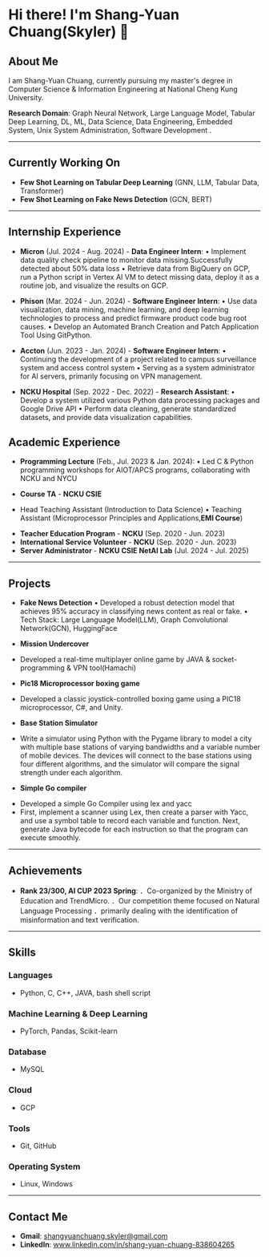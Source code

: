# Hi there! I'm Shang-Yuan Chuang(Skyler) 👋

## About Me
I am Shang-Yuan Chuang, currently pursuing my master's degree in Computer Science & Information Engineering at National Cheng Kung University.

**Research Domain**: Graph Neural Network, Large Language Model, Tabular Deep Learning, DL, ML, Data Science, Data Engineering, Embedded System, Unix System Administration, Software Development
.

---

## Currently Working On
- **Few Shot Learning on Tabular Deep Learning** (GNN, LLM, Tabular Data, Transformer)
- **Few Shot Learning on Fake News Detection** (GCN, BERT)

---

## Internship Experience
- **Micron** (Jul. 2024 - Aug. 2024) - **Data Engineer Intern**:
• Implement data quality check pipeline to monitor data missing.Successfully detected about 50% data loss
• Retrieve data from BigQuery on GCP, run a Python script in Vertex AI VM to detect missing data, deploy it as a routine job, and visualize the results on GCP.


- **Phison** (Mar. 2024 - Jun. 2024) - **Software Engineer Intern**:
• Use data visualization, data mining, machine learning, and deep learning technologies to process and predict firmware product code bug root causes.
• Develop an Automated Branch Creation and Patch Application Tool Using GitPython.

- **Accton** (Jun. 2023 - Jan. 2024) - **Software Engineer Intern**:
• Continuing the development of a project related to campus surveillance system and access control system
• Serving as a system administrator for AI servers, primarily focusing on VPN management.

- **NCKU Hospital** (Sep. 2022 - Dec. 2022) - **Research Assistant**:
• Develop a system utilized various Python data processing packages and Google Drive API
• Perform data cleaning, generate standardized datasets, and provide data visualization capabilities.


## Academic Experience
- **Programming Lecture** (Feb., Jul. 2023 & Jan. 2024):
• Led C & Python programming workshops for AIOT/APCS programs, collaborating with NCKU and NYCU

- **Course TA** - **NCKU CSIE**
* Head Teaching Assistant (Introduction to Data Science)
• Teaching Assistant (Microprocessor Principles and Applications,**EMI Course**)

- **Teacher Education Program** - **NCKU** (Sep. 2020 - Jun. 2023)
- **International Service Volunteer** - **NCKU** (Sep. 2020 - Jun. 2023)
- **Server Administrator** - **NCKU CSIE NetAI Lab** (Jul. 2024 - Jul. 2025)
---

## Projects
- **Fake News Detection**
• Developed a robust detection model that achieves 95% accuracy in classifying news content as real or fake.
• Tech Stack: Large Language Model(LLM), Graph Convolutional Network(GCN), HuggingFace

- **Mission Undercover**
* Developed a real-time multiplayer online game by JAVA & socket-programming & VPN tool(Hamachi)

- **Pic18 Microprocessor boxing game**
* Developed a classic joystick-controlled boxing game using a PIC18 microprocessor, C#, and Unity.

- **Base Station Simulator**
* Write a simulator using Python with the Pygame library to model a city with multiple base stations of varying bandwidths and a variable number of mobile devices. The devices will connect to the base stations using four different algorithms, and the simulator will compare the signal strength under each algorithm.


- **Simple Go compiler**
* Developed a simple Go Compiler using lex and yacc
* First, implement a scanner using Lex, then create a parser with Yacc, and use a symbol table to record each variable and function. Next, generate Java bytecode for each instruction so that the program can execute smoothly.


---

## Achievements
- **Rank 23/300, AI CUP 2023 Spring**:
．Co-organized by the Ministry of Education and TrendMicro.
．Our competition theme focused on Natural Language Processing
．primarily dealing with the identification of misinformation and text verification.


---

## Skills

### Languages
- Python, C, C++, JAVA, bash shell script

### Machine Learning & Deep Learning
- PyTorch, Pandas, Scikit-learn


### Database
- MySQL

### Cloud
- GCP

### Tools
- Git, GitHub

### Operating System
- Linux, Windows

---

## Contact Me
- **Gmail**: shangyuanchuang.skyler@gmail.com
- **LinkedIn**: www.linkedin.com/in/shang-yuan-chuang-838604265
